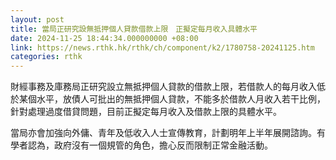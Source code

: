 ```yaml
---
layout: post
title: 當局正研究設無抵押個人貸款借款上限　正擬定每月收入具體水平
date: 2024-11-25 18:44:34.000000000 +08:00
link: https://news.rthk.hk/rthk/ch/component/k2/1780758-20241125.htm
categories: rthk
---
```


財經事務及庫務局正研究設立無抵押個人貸款的借款上限，若借款人的每月收入低於某個水平，放債人可批出的無抵押個人貸款，不能多於借款人月收入若干比例，針對處理過度借貸問題，目前正擬定每月收入及借款上限的具體水平。

當局亦會加強向外傭、青年及低收入人士宣傳教育，計劃明年上半年展開諮詢。有學者認為，政府沒有一個規管的角色，擔心反而限制正常金融活動。
